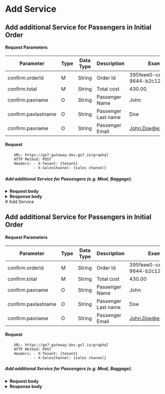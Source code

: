 # Add Service

## Add additional Service for Passengers in Initial Order

#### Request Parameters

| Parameter           | Type | Data Type | Description         | Example                              |
|---------------------|------|-----------|---------------------|--------------------------------------|
| confirm.orderId     | M    | String    | Order Id            | 395feee0-ce6c-491b-9644-b2c120d868d3 |
| confirm.total       | M    | String    | Total cost          | 430.00                               |
| confirm.paxname     | O    | String    | Passenger Name      | John                                 |
| confirm.paxlastname | O    | String    | Passenger Last name | Doe                                  |
| confirm.paxname     | O    | String    | Passenger Email     | John.Doe@example.com                 |


#### Request
````shell
    URL: https://go7-gateway.dev.go7.io/graphql
    HTTP Method: POST
    Headers: - X-Tenant: {tenant}
             - X-SalesChannel: {sales channel}
````

##### Add additional Service for Passengers (e.g. Meal, Baggage).

<details>
  <summary><b>Request body</b></summary>

```json
mutation (
    $orderId: ID!
    $total: BigDecimal!
    $paxname: String!
    $paxlastname: String!
    $paxemail: String!
) {
    payment: confirm(
        request: {
            orderId: $orderId
            paymentOption: {
                paymentType: CASH
                paymentMethod: CASH
                name: "CASH"
                paymentFeeAmount: 0
                paymentFeeCurrency: "USD"
                description: "empty"
                providerName: null
                submitMethod: null
                totalAmount: $total
                totalCurrency: "USD"
            }
            buyer: {
                firstName: $paxname
                lastName: $paxlastname
                countryCode: { code: "US" }
                city: "Kyiv"
                address: "Random Str, 69"
                postalCode: "02140"
                phone: "+380601233344"
                email: $paxemail
                locale: "ENGLISH"
            }
            clientRedirectUri: "http://localhost:8080"
        }
    ) {
        id
        createDateTime
        expirationDateTime
        paymentTransactionType
        purchaseId
        buyer {
            firstName
            lastName
            countryCode
            city
            address
            postalCode
            phone
            email
            locale
        }
        salesChannel
        route {
            departureAirport {
                code
            }
            arrivalAirport {
                code
            }
        }
        orderId
        externalOrderId
        recordLocator
        totalInOrderAmount
        totalInOrderCurrency
        addendumData
        paymentConfigurationName
        paymentType
        paymentMethod
        paymentFeeAmount
        paymentFeeCurrency
        totalAmount
        totalCurrency
        comment
        providerTransaction {
            id
            externalProviderTransactionId
            transactionStatus
            paymentDateTime
            failureReason
            additionalData
            redirectUrl
            acsUrl
            paReq
            creditCardType
            creditCardNumber
            capturedAmount
            capturedCurrency
        }
        clientRedirectUri
        cancellationReason
        version
        airlineData {
            passengerFirstName
            passengerLastName
            passengerType
            genderCode
            passengerBirthDate
            ticketDataList {
                origin
                destination
                carrier
                clazz
                fareBasis
                flightNumber
                departureDate
                arrivalDate
                ticketNumber {
                    accountingCode
                    number
                }
                descrCode
                couponNumber
                taxes {
                    taxCode
                    name
                    total {
                        currency
                        amount
                    }
                }
                ancillaries {
                    ancillaryCode
                    ancillaryDesc
                    totalAmount
                    baseAmount
                    taxTotal
                }
            }
        }
    }
}
```

</details>

<details>
  <summary><b>Response body</b></summary>

```graphql
```
</details>
# Add Service

## Add additional Service for Passengers in Initial Order

#### Request Parameters

| Parameter           | Type | Data Type | Description         | Example                              |
|---------------------|------|-----------|---------------------|--------------------------------------|
| confirm.orderId     | M    | String    | Order Id            | 395feee0-ce6c-491b-9644-b2c120d868d3 |
| confirm.total       | M    | String    | Total cost          | 430.00                               |
| confirm.paxname     | O    | String    | Passenger Name      | John                                 |
| confirm.paxlastname | O    | String    | Passenger Last name | Doe                                  |
| confirm.paxname     | O    | String    | Passenger Email     | John.Doe@example.com                 |


#### Request
````shell
    URL: https://go7-gateway.dev.go7.io/graphql
    HTTP Method: POST
    Headers: - X-Tenant: {tenant}
             - X-SalesChannel: {sales channel}
````

##### Add additional Service for Passengers (e.g. Meal, Baggage).

<details>
  <summary><b>Request body</b></summary>
<pre>
mutation (
    $orderId: ID!
    $total: BigDecimal!
    $paxname: String!
    $paxlastname: String!
    $paxemail: String!
) {
    payment: confirm(
        request: {
            orderId: $orderId
            paymentOption: {
                paymentType: CASH
                paymentMethod: CASH
                name: "CASH"
                paymentFeeAmount: 0
                paymentFeeCurrency: "USD"
                description: "empty"
                providerName: null
                submitMethod: null
                totalAmount: $total
                totalCurrency: "USD"
            }
            buyer: {
                firstName: $paxname
                lastName: $paxlastname
                countryCode: { code: "US" }
                city: "Kyiv"
                address: "Random Str, 69"
                postalCode: "02140"
                phone: "+380601233344"
                email: $paxemail
                locale: "ENGLISH"
            }
            clientRedirectUri: "http://localhost:8080"
        }
    ) {
        id
        createDateTime
        expirationDateTime
        paymentTransactionType
        purchaseId
        buyer {
            firstName
            lastName
            countryCode
            city
            address
            postalCode
            phone
            email
            locale
        }
        salesChannel
        route {
            departureAirport {
                code
            }
            arrivalAirport {
                code
            }
        }
        orderId
        externalOrderId
        recordLocator
        totalInOrderAmount
        totalInOrderCurrency
        addendumData
        paymentConfigurationName
        paymentType
        paymentMethod
        paymentFeeAmount
        paymentFeeCurrency
        totalAmount
        totalCurrency
        comment
        providerTransaction {
            id
            externalProviderTransactionId
            transactionStatus
            paymentDateTime
            failureReason
            additionalData
            redirectUrl
            acsUrl
            paReq
            creditCardType
            creditCardNumber
            capturedAmount
            capturedCurrency
        }
        clientRedirectUri
        cancellationReason
        version
        airlineData {
            passengerFirstName
            passengerLastName
            passengerType
            genderCode
            passengerBirthDate
            ticketDataList {
                origin
                destination
                carrier
                clazz
                fareBasis
                flightNumber
                departureDate
                arrivalDate
                ticketNumber {
                    accountingCode
                    number
                }
                descrCode
                couponNumber
                taxes {
                    taxCode
                    name
                    total {
                        currency
                        amount
                    }
                }
                ancillaries {
                    ancillaryCode
                    ancillaryDesc
                    totalAmount
                    baseAmount
                    taxTotal
                }
            }
        }
    }
}
</pre>
</details>

<details>
  <summary><b>Response body</b></summary>
<pre></pre>
</details>
